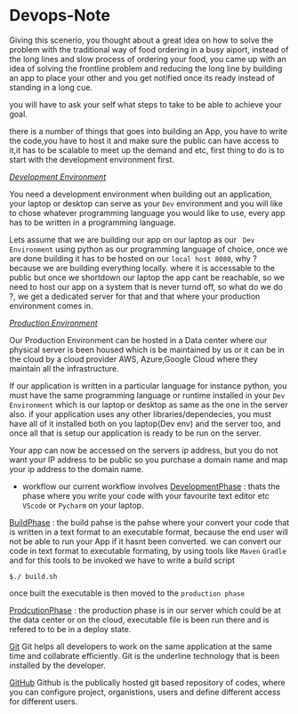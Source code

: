 # Devops-Note

Giving this scenerio, you thought about a great idea on how to solve the problem with the  traditional way of food ordering in a busy aiport, instead of the long lines and slow process of ordering your food, you came up with an idea of solving the frontline problem and reducing the long line by building an app to place your other and you get notified once its ready instead of standing in a long cue.

you will have to ask your self what steps to take to be able to achieve your goal.

there is a number of things that goes into building an App, you have to write the code,you have to host it and make sure the public can have access to it,it has to be scalable to meet up the demand and etc, first thing to do is to start with the development environment first.

*<ins>Development Environment</ins>*

You need a development environment when building out an application, your laptop or desktop can serve as your `Dev` environment and  you will like to chose whatever programming language you would like to use, every app has to be written in a programming language.

Lets assume that we are building our app on our laptop as our ` Dev Environment` using python as our programming language of choice, once we are done building it has to be hosted on our `local host 8080`, why ? because we are building everything locally. where it is accessable to the public but once we shortdown our laptop the app cant be reachable, so we need to host our app on a system that is never turnd off, so what do we do ?, we get a dedicated server for that and that where your production environment comes in.

*<ins>Production Environment</ins>*

Our Production Environment can be hosted in a Data center where our physical server is been housed which is be maintained by us or it can be in the cloud by a cloud provider AWS, Azure,Google Cloud where they maintain all the infrastructure.

If our application is written in a particular language for instance python, you must have the same programming language or runtime installed in your `Dev Environment` which is our laptop or desktop as same as the one in  the server also.
if your application uses any other libraries/dependecies, you must have all of it installed both on you laptop(Dev env) and the server too, and once all that is setup our application is ready to be run on the server.

Your app can now be accessed on the servers ip address, but you do not want your IP address to be public so you purchase a domain name and map your ip address to the domain name.

* workflow
our current workflow involves 
<ins>DevelopmentPhase</ins> : thats the phase where you write your code with your favourite text editor etc `VScode` or `Pycharm` on your laptop.

<ins>BuildPhase</ins> : the build pahse is the pahse where your convert your code that is written in a text format to an executable format, because the end user will not be able to run your App if it hasnt been converted.
we can convert our code in text format to executable formating, by using tools like `Maven` `Gradle` and for this tools to be invoked we have to write a build script
```
$./ build.sh 
```

once built the executable is then moved to the `production phase`

<ins>ProdcutionPhase</ins> : the production phase is in our server which could be at the data center or on the cloud, executable file is been run there and is refered to to be in a deploy state.

<ins>Git</ins>
Git helps all developers to work on the same application at the same time and collabrate efficiently.
Git is the underline technology that is been installed by the developer.

<ins>GitHub</ins>
Github is the publically hosted git based repository of codes, where you can configure project, organistions, users and define different access for different users.
